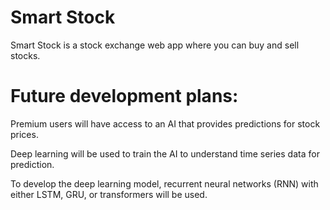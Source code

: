 # Smart Stock

Smart Stock is a stock exchange web app where you can buy and sell stocks.

# Future development plans:
Premium users will have access to an AI that provides predictions for stock prices.

Deep learning will be used to train the AI to understand time series data for prediction.

To develop the deep learning model, recurrent neural networks (RNN) with either LSTM, GRU, or transformers will be used.
